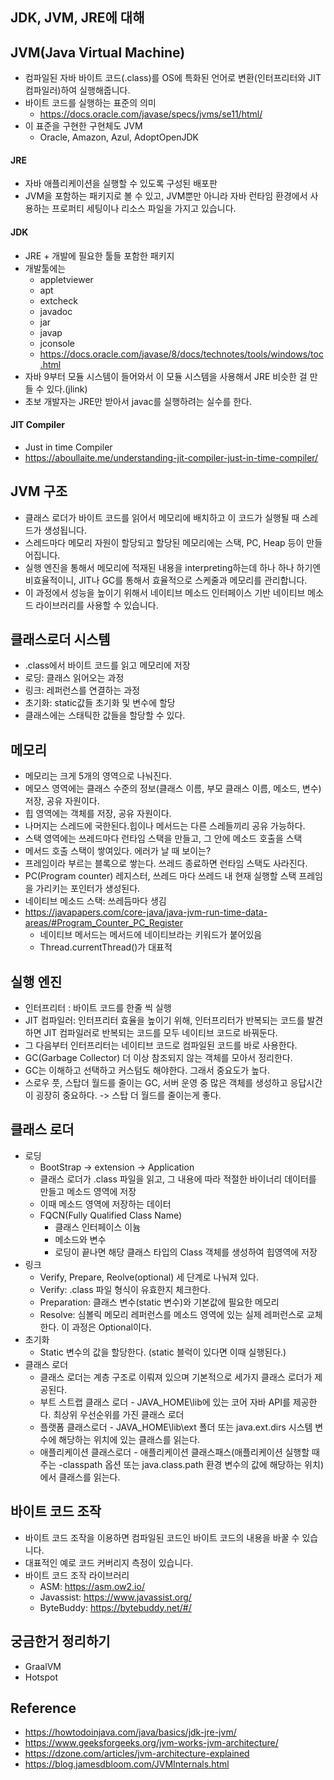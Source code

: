 ## JDK, JVM, JRE에 대해
## JVM(Java Virtual Machine)
- 컴파일된 자바 바이트 코드(.class)를 OS에 특화된 언어로 변환(인터프리터와 JIT 컴파일러)하여 실행해줍니다.
- 바이트 코드를 실행하는 표준의 의미
    - https://docs.oracle.com/javase/specs/jvms/se11/html/
- 이 표준을 구현한 구현체도 JVM
    - Oracle, Amazon, Azul, AdoptOpenJDK

#### JRE
- 자바 애플리케이션을 실행할 수 있도록 구성된 배포판
- JVM을 포함하는 패키지로 볼 수 있고, JVM뿐만 아니라 자바 런타임 환경에서 사용하는 프로퍼티 세팅이나 리소스 파일을 가지고 있습니다.

#### JDK
- JRE + 개발에 필요한 툴들 포함한 패키지
- 개발툴에는
    - appletviewer
    - apt
    - extcheck
    - javadoc
    - jar
    - javap
    - jconsole
    - <https://docs.oracle.com/javase/8/docs/technotes/tools/windows/toc.html>
- 자바 9부터 모듈 시스템이 들어와서 이 모듈 시스템을 사용해서 JRE 비슷한 걸 만들 수 있다.(jlink)
- 초보 개발자는 JRE만 받아서 javac를 실행하려는 실수를 한다.

#### JIT Compiler
- Just in time Compiler
- <https://aboullaite.me/understanding-jit-compiler-just-in-time-compiler/>

## JVM 구조
- 클래스 로더가 바이트 코드를 읽어서 메모리에 배치하고 이 코드가 실행될 때 스레드가 생성됩니다.
- 스레드마다 메모리 자원이 할당되고 할당된 메모리에는 스택, PC, Heap 등이 만들어집니다.
- 실행 엔진을 통해서 메모리에 적재된 내용을 interpreting하는데 하나 하나 하기엔 비효율적이니, JIT나 GC를 통해서 효율적으로 스케줄과 메모리를 관리합니다.
- 이 과정에서 성능을 높이기 위해서 네이티브 메소드 인터페이스 기반 네이티브 메소드 라이브러리를 사용할 수 있습니다.


## 클래스로더 시스템
- .class에서 바이트 코드를 읽고 메모리에 저장
- 로딩: 클래스 읽어오는 과정
- 링크: 레퍼런스를 연결하는 과정
- 초기화: static값들 초기화 및 변수에 할당
- 클래스에는 스태틱한 값들을 할당할 수 있다.

## 메모리
- 메모리는 크게 5개의 영역으로 나눠진다.
- 메모스 영역에는 클래스 수준의 정보(클래스 이름, 부모 클래스 이름, 메소드, 변수) 저장, 공유 자원이다.
- 힙 영역에는 객체를 저장, 공유 자원이다.
- 나머지는 스레드에 국한된다.힙이나 메서드는 다른 스레들끼리 공유 가능하다.
- 스택 영역에는 쓰레드마다 런타임 스택을 만들고, 그 안에 메소드 호출을 스택
- 메서드 호출 스택이 쌓여있다. 에러가 날 때 보이는?
- 프레임이라 부르는 블록으로 쌓는다. 쓰레드 종료하면 런타임 스택도 사라진다.
- PC(Program counter) 레지스터, 쓰레드 마다 쓰레드 내 현재 실행할 스택 프레임을 가리키는 포인터가 생성된다.
- 네이티브 메소드 스택: 쓰레듬마다 생김
- <https://javapapers.com/core-java/java-jvm-run-time-data-areas/#Program_Counter_PC_Register>
    - 네이티브 메서드는 메서드에 네이티브라는 키워드가 붙어있음
    - Thread.currentThread()가 대표적

## 실행 엔진
- 인터프리터 : 바이트 코드를 한줄 씩 실행
- JIT 컴파일러: 인터프리터 효율을 높이기 위해, 인터프리터가 반복되는 코드를 발견하면 JIT 컴파일러로 반복되는 코드를 모두 네이티브 코드로 바꿔둔다.
- 그 다음부터 인터프리터는 네이티브 코드로 컴파일된 코드를 바로 사용한다.
- GC(Garbage Collector) 더 이상 참조되지 않는 객체를 모아서 정리한다.
- GC는 이해하고 선택하고 커스텀도 해야한다. 그래서 중요도가 높다.
- 스로우 풋, 스탑더 월드를 줄이는 GC, 서버 운영 중 많은 객체를 생성하고 응답시간이 굉장히 중요하다. -> 스탑 더 월드를 줄이는게 좋다.

## 클래스 로더
- 로딩
    - BootStrap -> extension -> Application
    - 클래스 로더가 .class 파일을 읽고, 그 내용에 따라 적절한 바이너리 데이터를 만들고 메소드 영역에 저장
    - 이때 메소드 영역에 저장하는 데이터
    - FQCN(Fully Qualified Class Name)
        - 클래스 인터페이스 이늄
        - 메소드와 변수
        - 로딩이 끝나면 해당 클래스 타입의 Class 객체를 생성하여 힙영역에 저장
- 링크
    - Verify, Prepare, Reolve(optional) 세 단계로 나눠져 있다.
    - Verify: .class 파일 형식이 유효한지 체크한다.
    - Preparation: 클래스 변수(static 변수)와 기본값에 필요한 메모리
    - Resolve: 심볼릭 메모리 레퍼런스를 메소드 영역에 있는 실제 레퍼런스로 교체한다. 이 과정은 Optional이다.
- 초기화
    - Static 변수의 값을 할당한다. (static 블럭이 있다면 이때 실행된다.)
- 클래스 로더
    - 클래스 로더는 계층 구조로 이뤄져 있으며 기본적으로 세가지 클래스 로더가 제공된다.
    - 부트 스트랩 클래스 로더 - JAVA_HOME\lib에 있는 코어 자바 API를 제공한다. 최상위 우선순위를 가진 클래스 로더
    - 플랫폼 클래스로더 - JAVA_HOME\lib\ext 폴더 또는 java.ext.dirs 시스템 변수에 해당하는 위치에 있는 클래스를 읽는다.
    - 애플리케이션 클래스로더 - 애플리케이션 클래스패스(애플리케이션 실행할 때 주는 -classpath 옵션 또는 java.class.path 환경 변수의 값에 해당하는 위치)에서 클래스를 읽는다.

## 바이트 코드 조작
- 바이트 코드 조작을 이용하면 컴파일된 코드인 바이트 코드의 내용을 바꿀 수 있습니다.
- 대표적인 예로 코드 커버리지 측정이 있습니다.
- 바이트 코드 조작 라이브러리
    - ASM: https://asm.ow2.io/
    - Javassist: https://www.javassist.org/
    - ByteBuddy: https://bytebuddy.net/#/

## 궁금한거 정리하기
- GraalVM
- Hotspot

## Reference
- <https://howtodoinjava.com/java/basics/jdk-jre-jvm/>
- <https://www.geeksforgeeks.org/jvm-works-jvm-architecture/>
- <https://dzone.com/articles/jvm-architecture-explained>
- <https://blog.jamesdbloom.com/JVMInternals.html>